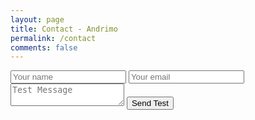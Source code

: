 ```yaml
---
layout: page
title: Contact - Andrimo
permalink: /contact
comments: false
---  
```


<form method="POST" action="https://formspree.io/team@andrimo.com">
  <input type="name" name="name" placeholder="Your name">
  <input type="email" name="email" placeholder="Your email">
  <textarea name="message" placeholder="Test Message"></textarea>
  <button type="submit">Send Test</button>
</form>
